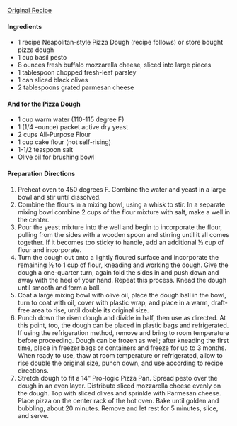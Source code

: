 [Original Recipe](http://www.lodgemfg.com/recipe/pesto-and-black-olive-pizza)

#### Ingredients

- 1 recipe Neapolitan-style Pizza Dough (recipe follows) or store bought pizza dough
- 1 cup basil pesto
- 8 ounces fresh buffalo mozzarella cheese, sliced into large pieces
- 1 tablespoon chopped fresh-leaf parsley
- 1 can sliced black olives
- 2 tablespoons grated parmesan cheese

#### And for the Pizza Dough

- 1 cup warm water (110-115 degree F)
- 1 (1/4 –ounce) packet active dry yeast
- 2 cups All-Purpose Flour
- 1 cup cake flour (not self-rising)
- 1-1/2 teaspoon salt
- Olive oil for brushing bowl

#### Preparation Directions

1. Preheat oven to 450 degrees F. Combine the water and yeast in a large bowl and stir until dissolved.
1. Combine the flours in a mixing bowl, using a whisk to stir. In a separate mixing bowl combine 2 cups of the flour mixture with salt, make a well in the center.
1. Pour the yeast mixture into the well and begin to incorporate the flour, pulling from the sides with a wooden spoon and stirring until it all comes together. If it becomes too sticky to handle, add an additional ½ cup of flour and incorporate.
1. Turn the dough out onto a lightly floured surface and incorporate the remaining ½ to 1 cup of flour, kneading and working the dough. Give the dough a one-quarter turn, again fold the sides in and push down and away with the heel of your hand. Repeat this process. Knead the dough until smooth and form a ball.
1. Coat a large mixing bowl with olive oil, place the dough ball in the bowl, turn to coat with oil, cover with plastic wrap, and place in a warm, draft-free area to rise, until double its original size.
1. Punch down the risen dough and divide in half, then use as directed. At this point, too, the dough can be placed in plastic bags and refrigerated. If using the refrigeration method, remove and bring to room temperature before proceeding. Dough can be frozen as well; after kneading the first time, place in freezer bags or containers and freeze for up to 3 months. When ready to use, thaw at room temperature or refrigerated, allow to rise double the original size, punch down, and use according to recipe directions.
1. Stretch dough to fit a 14” Pro-logic Pizza Pan. Spread pesto over the dough in an even layer. Distribute sliced mozzarella cheese evenly on the dough. Top with sliced olives and sprinkle with Parmesan cheese. Place pizza on the center rack of the hot oven. Bake until golden and bubbling, about 20 minutes. Remove and let rest for 5 minutes, slice, and serve.
